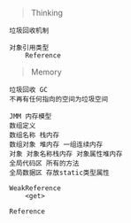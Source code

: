 > Thinking

```
垃圾回收机制

对象引用类型
    Reference
```

> Memory

```
垃圾回收 GC
不再有任何指向的空间为垃圾空间

JMM 内存模型
数组定义
数组名称 栈内存
数组对象 堆内存 一组连续内存
对象 对象名称栈内存 对象属性堆内存
全局代码区 所有的方法
全局数据区 存放static类型属性

WeakReference
	<get>

Reference
```

